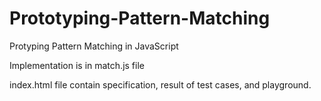 # Prototyping-Pattern-Matching
Protyping Pattern Matching in JavaScript

Implementation is in match.js file

index.html file contain specification, result of test cases, and playground. 
